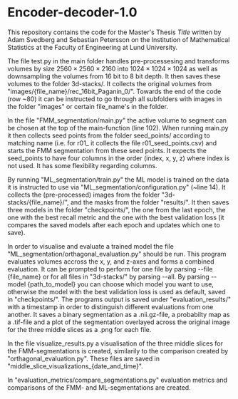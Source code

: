 # Encoder-decoder-1.0
This repository contains the code for the Master's Thesis *Title* written by Adam Svedberg and Sebastian Petersson on the Institution of Mathematical Statistics at the Faculty of Engineering at Lund University. 

The file test.py in the main folder handles pre-processesing and transforms volumes by size $2560 \times 2560 \times 2160$ into $1024 \times 1024 \times 1024$ as well as downsampling the volumes from 16 bit to 8 bit depth. It then saves these volumes to the folder 3d-stacks/. It collects the original volumes from "images/{file_name}/rec_16bit_Paganin_0/". Towards the end of the code (row ~80) it can be instructed to go through all subfolders with images in the folder "images" or certain file_name's in the folder.

In the file "FMM_segmentation/main.py" the active volume to segment can be chosen at the top of the main-function (line 102). When running main.py it then collects seed points from the folder seed_points/ according to matching name (i.e. for r01_ it collects the file r01_seed_points.csv) and starts the FMM segmentation from these seed points. It expects the seed_points to have four columns in the order (index, x, y, z) where index is not used. It has some flexibility regarding columns. 

By running "ML_segmentation/train.py" the ML model is trained on the data it is instructed to use via "ML_segmentation/configuration.py" (~line 14). It collects the (pre-processed) images from the folder "3d-stacks/{file_name}/", and the masks from the folder "results/". It then saves three models in the folder "checkpoints/", the one from the last epoch, the one with the best recall metric and the one with the best validation loss (it compares the saved models after each epoch and updates which one to save). 

In order to visualise and evaluate a trained model the file "ML_segmentation/orthagonal_evaluation.py" should be run. This program evaluates volumes accross the x, y, and z-axes and forms a combined evaluation. It can be prompted to perform for one file by parsing --file {file_name} or for all files in "3d-stacks/" by parsing --all. By parsing --model {path_to_model} you can choose which model you want to use, otherwise the model with the best validation loss is used as default, saved in "checkpoints/". The programs output is saved under "evaluation_results/" with a timestamp in order to distinguish different evaluations from one another. It saves a binary segmentation as a .nii.gz-file, a probabilty map as a .tif-file and a plot of the segmentation overlayed across the original image for the three middle slices as a .png for each file.

In the file visualize_results.py a visualisation of the three middle slices for the FMM-segmentations is created, similarily to the comparison created by "orthagonal_evaluation.py". These files are saved in "middle_slice_visualizations_{date_and_time}".

In "evaluation_metrics/compare_segmentations.py" evaluation metrics and comparisons of the FMM- and ML-segmentations are created.